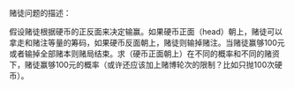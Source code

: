 赌徒问题的描述：

假设赌徒根据硬币的正反面来决定输赢。如果硬币正面（head）朝上，赌徒可以拿走和赌注等量的筹码，如果硬币反面朝上，赌徒则输掉赌注。当赌徒赢够100元或者输掉全部赌本则赌局结束。求（硬币正面朝上）在不同的概率和不同的赌资下，赌徒赢够100元的概率（或许还应该加上赌博轮次的限制？比如只抛100次硬币）。